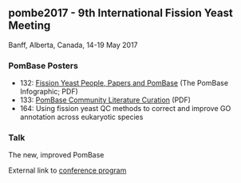 ## pombe2017 - 9th International Fission Yeast Meeting

Banff, Alberta, Canada, 14-19 May 2017

### PomBase Posters

-   132: [Fission Yeast People, Papers and PomBase](ftp://ftp.pombase.org/pombe/Conferences/pombe2017/pombe2017_infographic_p132.pdf) (The PomBase Infographic; PDF)
-   133: [PomBase Community Literature Curation](ftp://ftp.pombase.org/pombe/Conferences/pombe2017/pombe2017_p133.pdf) (PDF)
-   164: Using fission yeast QC methods to correct and improve GO annotation across eukaryotic species

### Talk

The new, improved PomBase

External link to [conference program](http://people.ucalgary.ca/~young/pombe2017_program.pdf)
